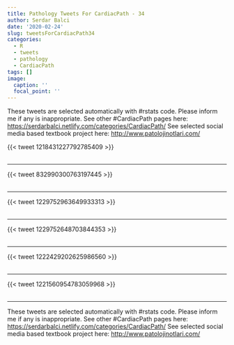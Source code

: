 ```yaml
---
title: Pathology Tweets For CardiacPath - 34
author: Serdar Balci
date: '2020-02-24'
slug: tweetsForCardiacPath34
categories:
  - R
  - tweets
  - pathology
  - CardiacPath
tags: []
image:
  caption: ''
  focal_point: ''
---
```



These tweets are selected automatically with #rstats code. Please inform me if any is inappropriate.
See other #CardiacPath pages here: https://serdarbalci.netlify.com/categories/CardiacPath/ 
See selected social media based textbook project here: http://www.patolojinotlari.com/

{{< tweet 1218431227792785409 >}}
<br>
<br>
<hr>
{{< tweet 832990300763197445 >}}
<br>
<br>
<hr>
{{< tweet 1229752963649933313 >}}
<br>
<br>
<hr>
{{< tweet 1229752648703844353 >}}
<br>
<br>
<hr>
{{< tweet 1222429202625986560 >}}
<br>
<br>
<hr>
{{< tweet 1221560954783059968 >}}
<br>
<br>
<hr>


These tweets are selected automatically with #rstats code. Please inform me if any is inappropriate.
See other #CardiacPath pages here: https://serdarbalci.netlify.com/categories/CardiacPath/ 
See selected social media based textbook project here: http://www.patolojinotlari.com/
